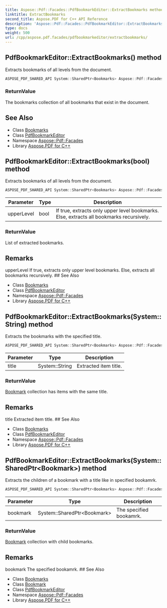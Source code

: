 ```yaml
---
title: Aspose::Pdf::Facades::PdfBookmarkEditor::ExtractBookmarks method
linktitle: ExtractBookmarks
second_title: Aspose.PDF for C++ API Reference
description: 'Aspose::Pdf::Facades::PdfBookmarkEditor::ExtractBookmarks method. Extracts bookmarks of all levels from the document in C++.'
type: docs
weight: 500
url: /cpp/aspose.pdf.facades/pdfbookmarkeditor/extractbookmarks/
---
```

## PdfBookmarkEditor::ExtractBookmarks() method


Extracts bookmarks of all levels from the document.

```cpp
ASPOSE_PDF_SHARED_API System::SharedPtr<Bookmarks> Aspose::Pdf::Facades::PdfBookmarkEditor::ExtractBookmarks()
```


### ReturnValue

The bookmarks collection of all bookmarks that exist in the document.

## See Also

* Class [Bookmarks](../../bookmarks/)
* Class [PdfBookmarkEditor](../)
* Namespace [Aspose::Pdf::Facades](../../)
* Library [Aspose.PDF for C++](../../../)
## PdfBookmarkEditor::ExtractBookmarks(bool) method


Extracts bookmarks of all levels from the document.

```cpp
ASPOSE_PDF_SHARED_API System::SharedPtr<Bookmarks> Aspose::Pdf::Facades::PdfBookmarkEditor::ExtractBookmarks(bool upperLevel)
```


| Parameter | Type | Description |
| --- | --- | --- |
| upperLevel | bool | If true, extracts only upper level bookmarks. Else, extracts all bookmarks recursively. |

### ReturnValue

List of extracted bookmarks.
## Remarks


<parameterlist kind="param">
  <parameteritem>
    <parameternamelist>
      <parametername>upperLevel</parametername>
    </parameternamelist>
    <parameterdescription>
      <para>If true, extracts only upper level bookmarks. Else, extracts all bookmarks recursively.</para>
    </parameterdescription>
  </parameteritem>
</parameterlist>
## See Also

* Class [Bookmarks](../../bookmarks/)
* Class [PdfBookmarkEditor](../)
* Namespace [Aspose::Pdf::Facades](../../)
* Library [Aspose.PDF for C++](../../../)
## PdfBookmarkEditor::ExtractBookmarks(System::String) method


Extracts the bookmarks with the specified title.

```cpp
ASPOSE_PDF_SHARED_API System::SharedPtr<Bookmarks> Aspose::Pdf::Facades::PdfBookmarkEditor::ExtractBookmarks(System::String title)
```


| Parameter | Type | Description |
| --- | --- | --- |
| title | System::String | Extracted item title. |

### ReturnValue

[Bookmark](../../bookmark/) collection has items with the same title.
## Remarks


<parameterlist kind="param">
  <parameteritem>
    <parameternamelist>
      <parametername>title</parametername>
    </parameternamelist>
    <parameterdescription>
      <para>Extracted item title.</para>
    </parameterdescription>
  </parameteritem>
</parameterlist>
## See Also

* Class [Bookmarks](../../bookmarks/)
* Class [PdfBookmarkEditor](../)
* Namespace [Aspose::Pdf::Facades](../../)
* Library [Aspose.PDF for C++](../../../)
## PdfBookmarkEditor::ExtractBookmarks(System::SharedPtr\<Bookmark\>) method


Extracts the children of a bookmark with a title like in specified bookamrk.

```cpp
ASPOSE_PDF_SHARED_API System::SharedPtr<Bookmarks> Aspose::Pdf::Facades::PdfBookmarkEditor::ExtractBookmarks(System::SharedPtr<Bookmark> bookmark)
```


| Parameter | Type | Description |
| --- | --- | --- |
| bookmark | System::SharedPtr\<Bookmark\> | The specified bookamrk. |

### ReturnValue

[Bookmark](../../bookmark/) collection with child bookmarks.
## Remarks


<parameterlist kind="param">
  <parameteritem>
    <parameternamelist>
      <parametername>bookmark</parametername>
    </parameternamelist>
    <parameterdescription>
      <para>The specified bookamrk.</para>
    </parameterdescription>
  </parameteritem>
</parameterlist>
## See Also

* Class [Bookmarks](../../bookmarks/)
* Class [Bookmark](../../bookmark/)
* Class [PdfBookmarkEditor](../)
* Namespace [Aspose::Pdf::Facades](../../)
* Library [Aspose.PDF for C++](../../../)
